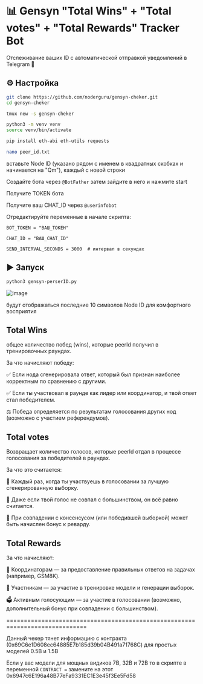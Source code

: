 # 📊 Gensyn "Total Wins" + "Total votes" + "Total Rewards"  Tracker Bot

Отслеживание ваших ID с автоматической отправкой уведомлений в Telegram 💬

## ⚙ Настройка

```bash
git clone https://github.com/noderguru/gensyn-cheker.git
cd gensyn-cheker
```
```bash
tmux new -s gensyn-cheker
```

```bash
python3 -m venv venv
source venv/bin/activate
```
```bash
pip install eth-abi eth-utils requests
```
```bash
nano peer_id.txt
```
вставьте Node ID (указано рядом с именем в квадратных скобках и начинается на "Qm"), каждый с новой строки

Создайте бота через ```@BotFather``` затем зайдите в него и нажмите start

Получите TOKEN бота

Получите ваш CHAT_ID через ```@userinfobot```

Отредактируйте переменные в начале скрипта:

```
BOT_TOKEN = "ВАШ_ТОКЕН"

CHAT_ID = "ВАШ_CHAT_ID"

SEND_INTERVAL_SECONDS = 3000  # интервал в секундах
```
## ▶️ Запуск
```bash
python3 gensyn-perserID.py
```
![image](https://github.com/user-attachments/assets/a3b178c9-defc-43bc-9bff-c6af6e188f11)

будут отображаться последние 10 символов Node ID для комфортного восприятия

## Total Wins 
общее количество побед (wins), которые peerId получил в тренировочных раундах.

За что начисляют победу:

✅ Если нода сгенерировала ответ, который был признан наиболее корректным по сравнению с другими.

✅ Если ты участвовал в раунде как лидер или координатор, и твой ответ стал победителем.

⚖️ Победа определяется по результатам голосования других нод (возможно с участием референдумов).

## Total votes
Возвращает количество голосов, которые peerId отдал в процессе голосования за победителей в раундах.

За что это считается:

👥 Каждый раз, когда ты участвуешь в голосовании за лучшую сгенерированную выборку.

🧮 Даже если твой голос не совпал с большинством, он всё равно считается.

🎯 При совпадении с консенсусом (или победившей выборкой) может быть начислен бонус к реварду.

## Total Rewards
За что начисляют:

🧠 Координаторам — за предоставление правильных ответов на задачах (например, GSM8K).

🤝 Участникам — за участие в тренировке модели и генерации выборок.

🗳️ Активным голосующим — за участие в голосовании (возможно, дополнительный бонус при совпадении с большинством).

=============================================================================

Данный чекер тянет информацию с контракта (0x69C6e1D608ec64885E7b185d39b04B491a71768C) для простых моделей 0.5B и 1.5B

Если у вас модели для мощных видиков 7B, 32B и 72B то в скрипте в переменной ```CONTRACT =``` замените на этот 0x6947c6E196a48B77eFa9331EC1E3e45f3Ee5Fd58











